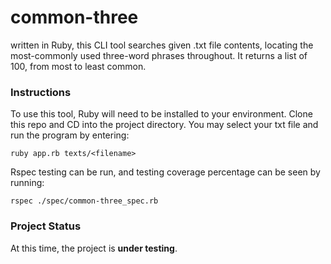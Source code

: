 # common-three
written in Ruby, this CLI tool searches given .txt file contents, locating the most-commonly used three-word phrases throughout. It returns a list of 100, from most to least common.

### Instructions
To use this tool, Ruby will need to be installed to your environment.
Clone this repo and CD into the project directory.
You may select your txt file and run the program by entering:
```
ruby app.rb texts/<filename>
```
Rspec testing can be run, and testing coverage percentage can be seen by running:
```
rspec ./spec/common-three_spec.rb
```
### Project Status
At this time, the project is __under testing__.